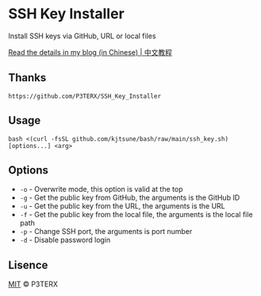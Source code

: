 # SSH Key Installer

Install SSH keys via GitHub, URL or local files

[Read the details in my blog (in Chinese) | 中文教程](https://p3terx.com/archives/ssh-key-installer.html)

## Thanks

```
https://github.com/P3TERX/SSH_Key_Installer
```

## Usage

```
bash <(curl -fsSL github.com/kjtsune/bash/raw/main/ssh_key.sh) [options...] <arg>
```

## Options

* `-o` - Overwrite mode, this option is valid at the top
* `-g` - Get the public key from GitHub, the arguments is the GitHub ID
* `-u` - Get the public key from the URL, the arguments is the URL
* `-f` - Get the public key from the local file, the arguments is the local file path
* `-p` - Change SSH port, the arguments is port number
* `-d` - Disable password login

## Lisence

[MIT](https://github.com/P3TERX/SSH_Key_Installer/blob/master/LICENSE) © P3TERX
